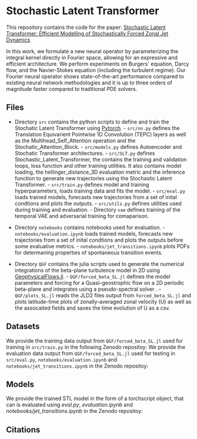 # Stochastic Latent Transformer

This repository contains the code for the paper: [Stochastic Latent Transformer: Efficient Modelling of Stochastically Forced Zonal Jet Dynamics](https://arxiv.org/)

In this work, we formulate a new neural operator by parameterizing the integral kernel directly in Fourier space, allowing for an expressive and efficient architecture. 
We perform experiments on Burgers' equation, Darcy flow, and the Navier-Stokes equation (including the turbulent regime). 
Our Fourier neural operator shows state-of-the-art performance compared to existing neural network methodologies and it is up to three orders of magnitude faster compared to traditional PDE solvers.

## Files

- Directory `src` contains the python scripts to define and train the Stochatic Latent Transformer using [Pytorch](https://github.com/pytorch/pytorch).
          - `src/nn.py` defines the Translation Equivarient Pointwise 1D Convolution (TEPC) layers as well as the Multihead_Self_Attention operation and the Stochatic_Attention_Block.
          - `src/models.py` defines Autoencoder and Stochatic Transformer architectures.
          - `src/SLT.py` defines Stochastic_Latent_Transformer, the contains the training and validation loops, loss function and other training utilities. It also contains model loading, the hellinger_distance_3D evaluation metric and the inference function to generate new trajectories using the Stochastic Latent Transformer.
          - `src/train.py` defines model and training hyperparameters, loads training data and fits the model.
          - `src/eval.py` loads trained models, forecasts new trajectories from a set of inital condtions and plots the outputs.
          - `src/utils.py` defines utilities used during training and evaluation.
          - Directory `vae` defines training of the temporal VAE and adversarial training for comaparison.

- Directory `notebooks` contains notebooks used for evaluation.
          - `notebooks/evaluation.ipynb` loads trained models, forecasts new trajectories from a set of inital condtions and plots the outputs before some evaluative metrics.
          - `notebooks/jet_transitions.ipynb` plots PDFs for determaning properties of spontaneous transition events.

- Directory `QGF` contains the julia scripts used to generate the numerical integrations of the beta-plane turbulence model in 2D using [GeophysicalFlows.jl](https://github.com/FourierFlows/GeophysicalFlows.jl).
          - `QGF/forced_beta_SL.jl` defines the model parameters and forcing for a Quasi-geostrophic flow on a 2D periodic beta-plane and integrates using a pseudo-spectral solver .
          - `QGF/plots_SL.jl` reads the JLD2 files output from `forced_beta_SL.jl` and plots latitude-time plots of zonally-averaged zonal velocity (U) as well as the assocaited fields and saves the time evolution of U as a csv.

## Datasets
We provide the training data output from `QGF/forced_beta_SL.jl` used for training in `src/train.py` in the following Zenodo repositoy:
We provide the evaluation data output from `QGF/forced_beta_SL.jl` used for testing in `src/eval.py`, `notebooks/evaluation.ipynb` and `notebooks/jet_transitions.ipynb` in the Zenodo repositoy:

## Models
We provide the trained STL model in the form of a torchscript object, that can is evaluated using _eval.py_, _evaluation.ipynb_ and _notebooks/jet_transitions.ipynb_ in the Zenodo repositoy:

## Citations

```
```


